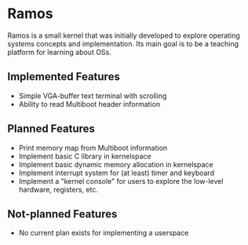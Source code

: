 # Ramos

Ramos is a small kernel that was initially developed to explore operating systems concepts and implementation. Its main goal is to be a teaching platform for learning about OSs. 

## Implemented Features
- Simple VGA-buffer text terminal with scrolling
- Ability to read Multiboot header information

## Planned Features
- Print memory map from Multiboot information
- Implement basic C library in kernelspace
- Implement basic dynamic memory allocation in kernelspace
- Implement interrupt system for (at least) timer and keyboard
- Implement a "kernel console" for users to explore the low-level hardware, registers, etc.

## Not-planned Features
- No current plan exists for implementing a userspace
